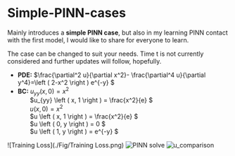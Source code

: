 # Simple-PINN-cases
Mainly introduces a **simple PINN case**, but also in my learning PINN contact with the first model, I would like to share for everyone to learn.  

The case can be changed to suit your needs. Time t is not currently considered and further updates will follow, hopefully.
 
- **PDE:** $\frac{\partial^2 u}{\partial x^2}- \frac{\partial^4 u}{\partial y^4}=\left ( 2-x^2 \right ) e^{-y} $
- **BC:**  $u_{yy} \left ( x, 0 \right ) = x^2$  
&nbsp;&nbsp;&nbsp;&nbsp;&nbsp;&nbsp; $u_{yy} \left ( x, 1 \right ) = \frac{x^2}{e} $  
&nbsp;&nbsp;&nbsp;&nbsp;&nbsp;&nbsp; $u \left ( x, 0 \right ) = x^2$    
&nbsp;&nbsp;&nbsp;&nbsp;&nbsp;&nbsp; $u \left ( x, 1 \right ) = \frac{x^2}{e} $  
&nbsp;&nbsp;&nbsp;&nbsp;&nbsp;&nbsp; $u \left ( 0, y \right ) = 0 $  
&nbsp;&nbsp;&nbsp;&nbsp;&nbsp;&nbsp; $u \left ( 1, y \right ) = e^{-y} $     

![Training Loss](./Fig/Training Loss.png)
![PINN solve](https://github.com/Icebergzzz/Simple_PINN_cases/assets/157273375/a4254b44-5b21-4c9b-abae-6557b6253144)
![u_comparison](https://github.com/Icebergzzz/Simple_PINN_cases/assets/157273375/89d97052-6f6b-48cd-a635-76dd23b43181)





